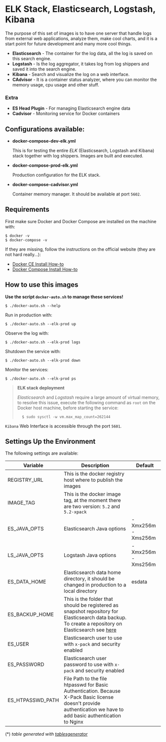 # ELK Stack, Elasticsearch, Logstash, Kibana

The purpose of this set of images is to have one server that handle logs from external web applications,
analyze them, make cool charts, and it is a start point for future development and many more cool things.

- **Elasticsearch** - The container for the log data, all the log is saved on this search engine.
- **Logstash** - Is the log aggregator, it takes log from log shippers and saved it into the search engine.
- **Kibana** - Search and visualize the log on a web interface.
- **CAdvisor** - It is a container status analyzer, where you can monitor the memory usage, cpu usage and other stuff.

### Extra

- **ES Head Plugin** - For managing Elasticsearch engine data
- **Cadvisor** - Monitoring service for Docker containers


## Configurations available:

- **docker-compose-dev-elk.yml**

  This is for testing the entire *ELK* (Elasticsearch, Logstash and Kibana) stack together with log shippers.
  Images are built and executed.

- **docker-compose-prod-elk.yml**

  Production configuration for the ELK stack.

- **docker-compose-cadvisor.yml**

  Container memory manager. It should be available at port `5602`.


## Requirements

First make sure Docker and Docker Compose are installed on the machine with:

    $ docker -v
    $ docker-compose -v

If they are missing, follow the instructions on the official website (they are not hard really...):

- [Docker CE Install How-to](https://docs.docker.com/engine/installation/)
- [Docker Compose Install How-to](https://docs.docker.com/compose/install/)


## How to use this images


**Use the script `docker-auto.sh` to manage these services!**

    $ ./docker-auto.sh --help

Run in production with:

    $ ./docker-auto.sh --elk-prod up

Observe the log with:

    $ ./docker-auto.sh --elk-prod logs

Shutdown the service with:

    $ ./docker-auto.sh --elk-prod down

Monitor the services:

    $ ./docker-auto.sh --elk-prod ps


> **ELK stack deployment**
> 
> *Elasticsearch* and *Logstash* require a large amount of virtual memory, to resolve this issue,
> execute the following command as `root` on the Docker host machine, before starting the service:
>
>       $ sudo sysctl -w vm.max_map_count=262144

`Kibana` Web Interface is accessible through the port `5601`.


## Settings Up the Environment

The following settings are available:

| Variable         | Description                                                                                                                                                                                                                                                                  | Default           |
|------------------|------------------------------------------------------------------------------------------------------------------------------------------------------------------------------------------------------------------------------------------------------------------------------|-------------------|
| REGISTRY_URL     | This is the docker registry host where to publish the images                                                                                                                                                                                                                 |                   |
| IMAGE_TAG        | This is the docker image tag, at the moment there are two version: `5.2` and `5.2-xpack`                                                                                                                                                                                     |                   |
| ES_JAVA_OPTS     | Elasticsearch Java options                                                                                                                                                                                                                                                   | -Xmx256m -Xms256m |
| LS_JAVA_OPTS     | Logstash Java options                                                                                                                                                                                                                                                        | -Xmx256m -Xms256m |
| ES_DATA_HOME     | Elasticsearch data home directory, it should be changed in production to a local directory                                                                                                                                                                                   | esdata            |
| ES_BACKUP_HOME   | This is the folder that should be registered as snapshot repository for Elasticsearch data backup. To create a repository on Elasticsearch see [here](https://www.elastic.co/guide/en/elasticsearch/reference/current/modules-snapshots.html#_shared_file_system_repository) |                   |
| ES_USER          | Elasticsearch user to use with `x-pack` and security enabled                                                                                                                                                                                                                 |                   |
| ES_PASSWORD      | Elasticsearch user password to use with `x-pack` and security enabled                                                                                                                                                                                                        |                   |
| ES_HTPASSWD_PATH |  File Path to the file htpasswd for Basic Authentication. Because X-Pack Basic license doesn't provide authentication we have to add basic authentication to Nginx                                                                                                           |                   |


(\*) *table generated with [tablesgenerator](http://www.tablesgenerator.com/markdown_tables)*